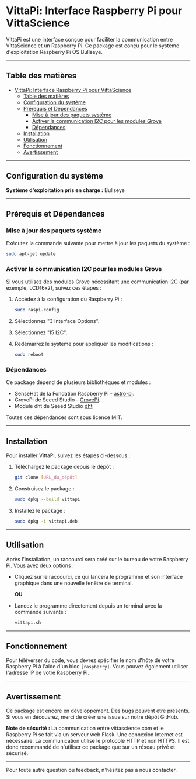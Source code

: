# VittaPi: Interface Raspberry Pi pour VittaScience

VittaPi est une interface conçue pour faciliter la communication entre VittaScience et un Raspberry Pi. Ce package est conçu pour le système d'exploitation Raspberry Pi OS Bullseye.

---

## Table des matières

- [VittaPi: Interface Raspberry Pi pour VittaScience](#vittapi-interface-raspberry-pi-pour-vittascience)
  - [Table des matières](#table-des-matières)
  - [Configuration du système](#configuration-du-système)
  - [Prérequis et Dépendances](#prérequis-et-dépendances)
    - [Mise à jour des paquets système](#mise-à-jour-des-paquets-système)
    - [Activer la communication I2C pour les modules Grove](#activer-la-communication-i2c-pour-les-modules-grove)
    - [Dépendances](#dépendances)
  - [Installation](#installation)
  - [Utilisation](#utilisation)
  - [Fonctionnement](#fonctionnement)
  - [Avertissement](#avertissement)

---

## Configuration du système

**Système d'exploitation pris en charge :** Bullseye

---

## Prérequis et Dépendances

### Mise à jour des paquets système

Exécutez la commande suivante pour mettre à jour les paquets du système :

```bash
sudo apt-get update
```

### Activer la communication I2C pour les modules Grove

Si vous utilisez des modules Grove nécessitant une communication I2C (par exemple, LCD16x2), suivez ces étapes :

1. Accédez à la configuration du Raspberry Pi :

    ```bash
    sudo raspi-config
    ```

2. Sélectionnez "3 Interface Options".

3. Sélectionnez "I5 I2C".

4. Redémarrez le système pour appliquer les modifications :

    ```bash
    sudo reboot
    ```

### Dépendances

Ce package dépend de plusieurs bibliothèques et modules :

- SenseHat de la Fondation Raspberry Pi - [astro-pi]("https://astro-pi.org/").
- GrovePi de Seeed Studio - [GrovePi]("https://github.com/Seeed-Studio/grove.py").
- Module dht de Seeed Studio [dht]("https://github.com/Seeed-Studio/Seeed_Python_DHT")

Toutes ces dépendances sont sous licence MIT.

---

## Installation

Pour installer VittaPi, suivez les étapes ci-dessous :

1. Téléchargez le package depuis le dépôt :

    ```bash
    git clone [URL_du_dépôt]
    ```

2. Construisez le package :

    ```bash
    sudo dpkg --build vittapi
    ```

3. Installez le package :

    ```bash
    sudo dpkg -i vittapi.deb
    ```

---

## Utilisation

Après l'installation, un raccourci sera créé sur le bureau de votre Raspberry Pi. Vous avez deux options :

- Cliquez sur le raccourci, ce qui lancera le programme et son interface graphique dans une nouvelle fenêtre de terminal.
  
  **OU**
  
- Lancez le programme directement depuis un terminal avec la commande suivante :

    ```bash
    vittapi.sh
    ```

---

## Fonctionnement

Pour téléverser du code, vous devrez spécifier le nom d'hôte de votre Raspberry Pi à l'aide d'un bloc `[raspberry]`. Vous pouvez également utiliser l'adresse IP de votre Raspberry Pi.

---

## Avertissement

Ce package est encore en développement. Des bugs peuvent être présents. Si vous en découvrez, merci de créer une issue sur notre dépôt GitHub.

**Note de sécurité :** La communication entre vittascience.com et le Raspberry Pi se fait via un serveur web Flask. Une connexion Internet est nécessaire. La communication utilise le protocole HTTP et non HTTPS. Il est donc recommandé de n'utiliser ce package que sur un réseau privé et sécurisé.

---

Pour toute autre question ou feedback, n'hésitez pas à nous contacter.
